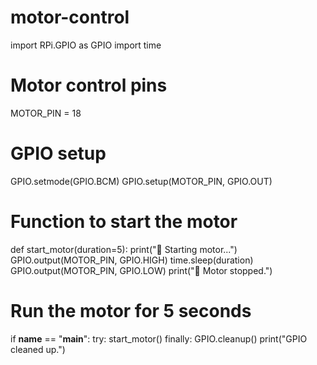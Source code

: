 # motor-control
import RPi.GPIO as GPIO
import time

# Motor control pins
MOTOR_PIN = 18

# GPIO setup
GPIO.setmode(GPIO.BCM)
GPIO.setup(MOTOR_PIN, GPIO.OUT)

# Function to start the motor
def start_motor(duration=5):
    print("🔧 Starting motor...")
    GPIO.output(MOTOR_PIN, GPIO.HIGH)
    time.sleep(duration)
    GPIO.output(MOTOR_PIN, GPIO.LOW)
    print("🛑 Motor stopped.")

# Run the motor for 5 seconds
if __name__ == "__main__":
    try:
        start_motor()
    finally:
        GPIO.cleanup()
        print("GPIO cleaned up.")
